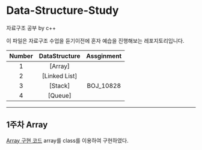 # Data-Structure-Study
자료구조 공부 by c++
 
이 파일은 자료구조 수업을 듣기이전에 혼자 예습을 진행해보는 레포지토리입니다.


|Number|DataStructure|Assginment|
|:---:|:---:|:---:|
|1|[Array]
|2|[Linked List]
|3|[Stack]|BOJ_10828|
|4|[Queue]

---
## 1주차 Array
[Array 구현 코드](https://github.com/cchonac/Data-Structure-Study/blob/main/Array%20%EA%B5%AC%ED%98%84.cpp)
array를 class를 이용하여 구현하였다.
